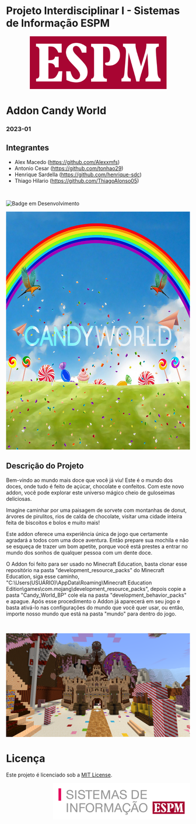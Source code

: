 # Projeto Interdisciplinar I - Sistemas de Informação ESPM

<p align="center">
    <a href="https://www.espm.br/cursos-de-graduacao/sistemas-de-informacao/"><img src="https://raw.githubusercontent.com/tech-espm/misc-template/main/logo.png" alt="Sistemas de Informação ESPM" style="width: 375px;"/></a>
</p>

# Addon Candy World

### 2023-01

## Integrantes
- Alex Macedo (https://github.com/Alexxmfs)
- Antonio Cesar (https://github.com/tonhao29)
- Henrique Sardella (https://github.com/henrique-sdc)
- Thiago Hilario (https://github.com/ThiagoAlonso05)
<br>

![Badge em Desenvolvimento](http://img.shields.io/static/v1?label=STATUS&message=%20FINALIZADO&color=GREEN&style=for-the-badge)

<p align="center">
<img src="https://github.com/Alexxmfs/Candy_World_Minecraft/blob/master/pack_icon.png?raw=true" width="650px" height="650px" />
</p>

## Descrição do Projeto
Bem-vindo ao mundo mais doce que você já viu! Este é o mundo dos doces, onde tudo é feito de açúcar, chocolate e confeitos. Com este novo addon, você pode explorar este universo mágico cheio de guloseimas deliciosas.

Imagine caminhar por uma paisagem de sorvete com montanhas de donut, árvores de pirulitos, rios de calda de chocolate, visitar uma cidade inteira feita de biscoitos e bolos e muito mais!

Este addon oferece uma experiência única de jogo que certamente agradará a todos com uma doce aventura. Então prepare sua mochila e não se esqueça de trazer um bom apetite, porque você está prestes a entrar no mundo dos sonhos de qualquer pessoa com um dente doce.

O Addon foi feito para ser usado no Minecraft Education, basta clonar esse repositório na pasta "development_resource_packs" do Minecraft Education, siga esse caminho, "C:\Users\(USUÁRIO)\AppData\Roaming\Minecraft Education Edition\games\com.mojang\development_resource_packs", depois copie a pasta "Candy_World_BP" cole ela na pasta "development_behavior_packs" e apague. Após esse procedimento o Addon já aparecerá em seu jogo e basta ativá-lo nas configurações do mundo que você quer usar, ou então, importe nosso mundo que está na pasta "mundo" para dentro do jogo. 

<br>

<p align="center">
<img src="https://raw.githubusercontent.com/Alexxmfs/Candy_World_Minecraft/master/Castle.png"  />
</p>

# Licença

Este projeto é licenciado sob a [MIT License](https://github.com/tech-espm/misc-template/blob/main/LICENSE).

<p align="right">
    <a href="https://www.espm.br/cursos-de-graduacao/sistemas-de-informacao/"><img src="https://raw.githubusercontent.com/tech-espm/misc-template/main/logo-si-512.png" alt="Sistemas de Informação ESPM" style="width: 375px;"/></a>
</p>
